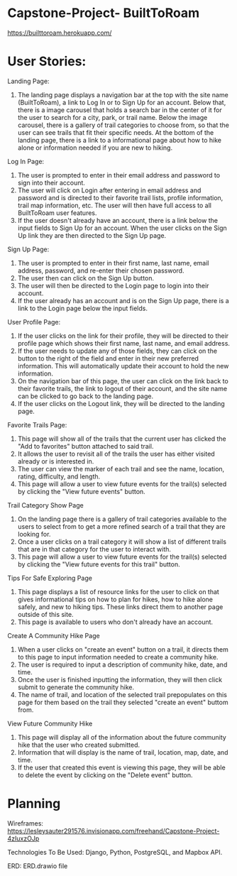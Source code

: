 # Capstone-Project- BuiltToRoam

https://builttoroam.herokuapp.com/


# User Stories:

Landing Page:
1. The landing page displays a navigation bar at the top with the site name (BuiltToRoam), a link to Log In or to Sign Up for an account. Below that, there is a image carousel that holds a search bar in the center of it for the user to search for a city, park, or trail name. Below the image carousel, there is a gallery of trail categories to choose from, so that the user can see trails that fit their specific needs. At the bottom of the landing page, there is a link to a informational page about how to hike alone or information needed if you are new to hiking.

Log In Page:
1. The user is prompted to enter in their email address and password to sign into their account.
2. The user will click on Login after entering in email address and password and is directed to their favorite trail lists, profile information, trail map information, etc. The user will then have full access to all BuiltToRoam user features.
3. If the user doesn't already have an account, there is a link below the input fields to Sign Up for an account. When the user clicks on the Sign Up link they are then directed to the Sign Up page. 

Sign Up Page:
1. The user is prompted to enter in their first name, last name, email address, password, and re-enter their chosen password.
2. The user then can click on the Sign Up button.
3. The user will then be directed to the Login page to login into their account. 
4. If the user already has an account and is on the Sign Up page, there is a link to the Login page below the input fields. 

User Profile Page:
1. If the user clicks on the link for their profile, they will be directed to their profile page which shows their first name, last name, and email address.
2. If the user needs to update any of those fields, they can click on the button to the right of the field and enter in their new preferred information. This will automatically update their account to hold the new information. 
3. On the navigation bar of this page, the user can click on the link back to their favorite trails, the link to logout of their account, and the site name can be clicked to go back to the landing page. 
4. If the user clicks on the Logout link, they will be directed to the landing page. 

Favorite Trails Page:
1. This page will show all of the trails that the current user has clicked the "Add to favorites" button attached to said trail.
2. It allows the user to revisit all of the trails the user has either visited already or is interested in.
3. The user can view the marker of each trail and see the name, location, rating, difficulty, and length.
5. This page will allow a user to view future events for the trail(s) selected by clicking the "View future events" button. 

Trail Category Show Page
1. On the landing page there is a gallery of trail categories available to the users to select from to get a more refined search of a trail that they are looking for. 
2. Once a user clicks on a trail category it will show a list of different trails that are in that category for the user to interact with. 
3. This page will allow a user to view future events for the trail(s) selected by clicking the "View future events for this trail" button. 

Tips For Safe Exploring Page
1. This page displays a list of resource links for the user to click on that gives informational tips on how to plan for hikes, how to hike alone safely, and new to hiking tips. These links direct them to another page outside of this site.
3. This page is available to users who don't already have an account. 

Create A Community Hike Page
1. When a user clicks on "create an event" button on a trail, it directs them to this page to input information needed to create a community hike. 
2. The user is required to input a description of community hike, date, and time. 
3. Once the user is finished inputting the information, they will then click submit to generate the community hike. 
4. The name of trail, and location of the selected trail prepopulates on this page for them based on the trail they selected "create an event" buttom from. 

View Future Community Hike
1. This page will display all of the information about the future community hike that the user who created submitted.
2. Information that will display is the name of trail, location, map, date, and time.
3. If the user that created this event is viewing this page, they will be able to delete the event by clicking on the "Delete event" button.


# Planning

Wireframes: https://lesleysauter291576.invisionapp.com/freehand/Capstone-Project-4zIuxzOJp

Technologies To Be Used: Django, Python, PostgreSQL, and Mapbox API.

ERD:  ERD.drawio file
